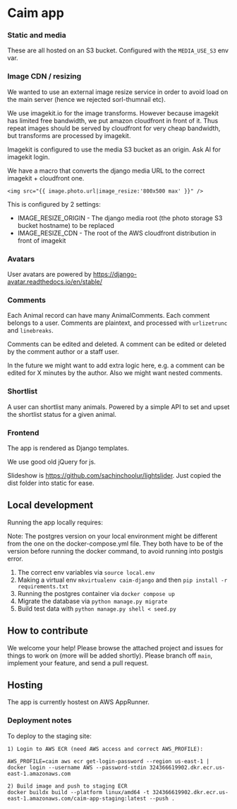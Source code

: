 
# Caim app


### Static and media

These are all hosted on an S3 bucket. Configured with the `MEDIA_USE_S3` env var.

### Image CDN / resizing

We wanted to use an external image resize service in order to avoid load on the main server (hence we rejected sorl-thumnail etc). 

We use imagekit.io for the image transforms. However because imagekit has limited free bandwidth, we put amazon cloudfront in front of it. Thus repeat images should be served by cloudfront for very cheap bandwidth, but transforms are processed by imagekit.

Imagekit is configured to use the media S3 bucket as an origin. Ask Al for imagekit login.

We have a macro that converts the django media URL to the correct imagekit + cloudfront one. 

```
<img src="{{ image.photo.url|image_resize:'800x500 max' }}" />
```

This is configured by 2 settings:
- IMAGE_RESIZE_ORIGIN - The django media root (the photo storage S3 bucket hostname) to be replaced
- IMAGE_RESIZE_CDN - The root of the AWS cloudfront distribution in front of imagekit

### Avatars

User avatars are powered by https://django-avatar.readthedocs.io/en/stable/

### Comments

Each Animal record can have many AnimalComments. Each comment belongs to a user. Comments are plaintext, and processed with `urlizetrunc` and `linebreaks`.

Comments can be edited and deleted. A comment can be edited or deleted by the comment author or a staff user.

In the future we might want to add extra logic here, e.g. a comment can be edited for X minutes by the author. Also we might want nested comments.

### Shortlist

A user can shortlist many animals. Powered by a simple API to set and upset the shortlist status for a given animal.

### Frontend

The app is rendered as Django templates.

We use good old jQuery for js. 

Slideshow is https://github.com/sachinchoolur/lightslider. Just copied the dist folder into static for ease.


## Local development

Running the app locally requires:

Note: The postgres version on your local environment might be different from the one on the
    docker-compose.yml file. 
    They both have to be of the version before running the docker command, to avoid running 
    into postgis error.

1. The correct env variables via `source local.env`
2. Making a virtual env `mkvirtualenv caim-django` and then `pip install -r requirements.txt`
3. Running the postgres container via `docker compose up`
4. Migrate the database via `python manage.py migrate`
5. Build test data with `python manage.py shell < seed.py`

## How to contribute

We welcome your help! Please browse the attached project and issues for things to work on (more will be added shortly). Please branch off `main`, implement your feature, and send a pull request.

## Hosting

The app is currently hostest on AWS AppRunner. 

### Deployment notes

To deploy to the staging site:

```
1) Login to AWS ECR (need AWS access and correct AWS_PROFILE):

AWS_PROFILE=caim aws ecr get-login-password --region us-east-1 | docker login --username AWS --password-stdin 324366619902.dkr.ecr.us-east-1.amazonaws.com

2) Build image and push to staging ECR
docker buildx build --platform linux/amd64 -t 324366619902.dkr.ecr.us-east-1.amazonaws.com/caim-app-staging:latest --push .
```